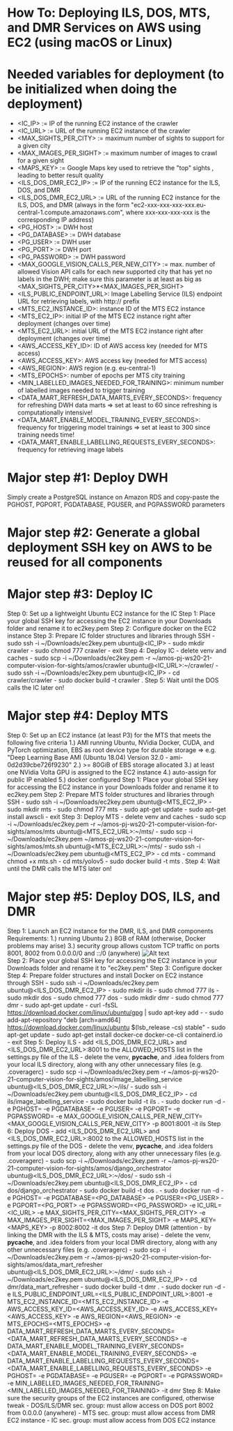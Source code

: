 How To: Deploying ILS, DOS, MTS, and DMR Services on AWS using EC2 (using macOS or Linux) 
========================================================================================= 

# Needed variables for deployment (to be initialized when doing the deployment)
- <IC_IP> := IP of the running EC2 instance of the crawler
- <IC_URL> := URL of the running EC2 instance of the crawler
- <MAX_SIGHTS_PER_CITY> := maximum number of sights to support for a given city
- <MAX_IMAGES_PER_SIGHT> := maximum number of images to crawl for a given sight
- <MAPS_KEY> := Google Maps key used to retrieve the "top" sights , leading to better result quality
- <ILS_DOS_DMR_EC2_IP> := IP of the running EC2 instance for the ILS, DOS, and DMR
- <ILS_DOS_DMR_EC2_URL> := URL of the running EC2 instance for the ILS, DOS, and DMR (always in the form "ec2-xxx-xxx-xxx-xxx.eu-central-1.compute.amazonaws.com", where xxx-xxx-xxx-xxx is the corresponding IP address)
- <PG_HOST> := DWH host
- <PG_DATABASE> := DWH database
- <PG_USER> := DWH user
- <PG_PORT> := DWH port
- <PG_PASSWORD> := DWH password
- <MAX_GOOGLE_VISION_CALLS_PER_NEW_CITY> := max. number of allowed Vision API calls for each new supported city that has yet no labels in the DWH; make sure this parameter is at least as big as <MAX_SIGHTS_PER_CITY>*<MAX_IMAGES_PER_SIGHT>
- <ILS_PUBLIC_ENDPOINT_URL>: Image Labelling Service (ILS) endpoint URL for retrieving labels, with http:// prefix
- <MTS_EC2_INSTANCE_ID>: instance ID of the MTS EC2 instance
- <MTS_EC2_IP>: initial IP of the MTS EC2 instance right after deployment (changes over time)
- <MTS_EC2_URL>: initial URL of the MTS EC2 instance right after deployment (changes over time)
- <AWS_ACCESS_KEY_ID>: ID of AWS access key (needed for MTS access)
- <AWS_ACCESS_KEY>: AWS access key (needed for MTS access)
- <AWS_REGION>: AWS region (e.g. eu-central-1)
- <MTS_EPOCHS>: number of epochs per MTS city training
- <MIN_LABELLED_IMAGES_NEEDED_FOR_TRAINING>: minimum number of labelled images needed to trigger training
- <DATA_MART_REFRESH_DATA_MARTS_EVERY_SECONDS>: frequency for refreshing DWH data marts => set at least to 60 since refreshing is computationally intensive!
- <DATA_MART_ENABLE_MODEL_TRAINING_EVERY_SECONDS>: frequency for triggering model trainings => set at least to 300 since training needs time!
- <DATA_MART_ENABLE_LABELLING_REQUESTS_EVERY_SECONDS>: frequency for retrieving image labels

# Major step #1: Deploy DWH
Simply create a PostgreSQL instance on Amazon RDS and copy-paste the PGHOST, PGPORT, PGDATABASE, PGUSER, and PGPASSWORD parameters

# Major step #2: Generate a global deployment SSH key on AWS to be reused for all components

# Major step #3: Deploy IC
Step 0: Set up a lightweight Ubuntu EC2 instance for the IC
Step 1: Place your global SSH key for accessing the EC2 instance in your Downloads folder and rename it to ec2key.pem
Step 2: Configure docker on the EC2 instance
Step 3: Prepare IC folder structures and libraries through SSH
    - sudo ssh -i ~/Downloads/ec2key.pem ubuntu@<IC_IP>
    - sudo mkdir crawler
    - sudo chmod 777 crawler
    - exit
Step 4: Deploy IC
    - delete venv and caches
    - sudo scp -i ~/Downloads/ec2key.pem -r ~/amos-pj-ws20-21-computer-vision-for-sights/amos/crawler ubuntu@<IC_URL>:~/crawler/
    - sudo ssh -i ~/Downloads/ec2key.pem ubuntu@<IC_IP>
    - cd crawler/crawler
    - sudo docker build -t crawler .
Step 5: Wait until the DOS calls the IC later on!

# Major step #4: Deploy MTS

Step 0: Set up an EC2 instance (at least P3) for the MTS that meets the following five criteria
    1.) AMI running Ubuntu, NVidia Docker, CUDA, and PyTorch optimization, EBS as root device type for durable storage
        => e.g. "Deep Learning Base AMI (Ubuntu 18.04) Version 32.0 - ami-0d2d39cbe726f9230"
    2.) >= 80GiB of EBS storage allocated
    3.) at least one NVidia Volta GPU is assigned to the EC2 instance
    4.) auto-assign for public IP enabled
    5.) docker configured
Step 1: Place your global SSH key for accessing the EC2 instance in your Downloads folder and rename it to ec2key.pem
Step 2: Prepare MTS folder structures and libraries through SSH
    - sudo ssh -i ~/Downloads/ec2key.pem ubuntu@<MTS_EC2_IP>
    - sudo mkdir mts
    - sudo chmod 777 mts
    - sudo apt-get update
    - sudo apt-get install awscli
    - exit
Step 3: Deploy MTS
    - delete venv and caches
    - sudo scp -i ~/Downloads/ec2key.pem -r ~/amos-pj-ws20-21-computer-vision-for-sights/amos/mts ubuntu@<MTS_EC2_URL>:~/mts/
    - sudo scp -i ~/Downloads/ec2key.pem ~/amos-pj-ws20-21-computer-vision-for-sights/amos/mts.sh ubuntu@<MTS_EC2_URL>:~/mts/
    - sudo ssh -i ~/Downloads/ec2key.pem ubuntu@<MTS_EC2_IP>
    - cd mts
    - command chmod +x mts.sh
    - cd mts/yolov5
    - sudo docker build -t mts .
Step 4: Wait until the DMR calls the MTS later on!

# Major step #5: Deploy DOS, ILS, and DMR

Step 1: Launch an EC2 instance for the DMR, ILS, and DMR components 
    Requirements: 
        1.) running Ubuntu
        2.) 8GB of RAM (otherwise, Docker problems may arise)
        3.) security group allows custom TCP traffic on ports 8001, 8002 from 0.0.0.0/0 and ::/0 (anywhere)
            ![Alt text](https://i.ibb.co/xjZ6wtc/Screenshot-2021-01-12-at-16-55-30.png)    
Step 2: Place your global SSH key for accessing the EC2 instance in your Downloads folder and rename it to "ec2key.pem"
Step 3: Configure docker
Step 4: Prepare folder structures and install Docker on EC2 instance through SSH
    - sudo ssh -i ~/Downloads/ec2key.pem ubuntu@<ILS_DOS_DMR_EC2_IP>
    - sudo mkdir ils
    - sudo chmod 777 ils
    - sudo mkdir dos
    - sudo chmod 777 dos
    - sudo mkdir dmr
    - sudo chmod 777 dmr
    - sudo apt-get update
    - curl -fsSL https://download.docker.com/linux/ubuntu/gpg | sudo apt-key add -
    - sudo add-apt-repository "deb [arch=amd64] https://download.docker.com/linux/ubuntu $(lsb_release -cs) stable"
    - sudo apt-get update
    - sudo apt-get install docker-ce docker-ce-cli containerd.io
    - exit
Step 5: Deploy ILS
    - add <ILS_DOS_DMR_EC2_URL> and <ILS_DOS_DMR_EC2_URL>:8001 to the ALLOWED_HOSTS list in the settings.py file of the ILS
    - delete the venv, __pycache__, and .idea folders from your local ILS directory, along with any other unnecessary files (e.g. .coveragerc)
    - sudo scp -i ~/Downloads/ec2key.pem -r ~/amos-pj-ws20-21-computer-vision-for-sights/amos/image_labelling_service ubuntu@<ILS_DOS_DMR_EC2_URL>:~/ils/
    - sudo ssh -i ~/Downloads/ec2key.pem ubuntu@<ILS_DOS_DMR_EC2_IP>
    - cd ils/image_labelling_service
    - sudo docker build -t ils .
    - sudo docker run -d -e PGHOST=<PGHOST> -e PGDATABASE=<PGDATABASE> -e PGUSER=<PGUSER> -e PGPORT=<PGPORT> -e PGPASSWORD=<PGPASSWORD> -e MAX_GOOGLE_VISION_CALLS_PER_NEW_CITY=<MAX_GOOGLE_VISION_CALLS_PER_NEW_CITY> -p 8001:8001 -it ils
Step 6: Deploy DOS
    - add <ILS_DOS_DMR_EC2_URL> and <ILS_DOS_DMR_EC2_URL>:8002 to the ALLOWED_HOSTS list in the settings.py file of the DOS
    - delete the venv, __pycache__, and .idea folders from your local DOS directory, along with any other unnecessary files (e.g. .coveragerc)
    - sudo scp -i ~/Downloads/ec2key.pem -r ~/amos-pj-ws20-21-computer-vision-for-sights/amos/django_orchestrator ubuntu@<ILS_DOS_DMR_EC2_URL>:~/dos/
    - sudo ssh -i ~/Downloads/ec2key.pem ubuntu@<ILS_DOS_DMR_EC2_IP>
    - cd dos/django_orchestrator
    - sudo docker build -t dos .
    - sudo docker run  -d -e PGHOST=<PGHOST> -e PGDATABASE=<PG_DATABASE> -e PGUSER=<PG_USER> -e PGPORT=<PG_PORT> -e PGPASSWORD=<PG_PASSWORD> -e IC_URL=<IC_URL> -e MAX_SIGHTS_PER_CITY=<MAX_SIGHTS_PER_CITY> -e MAX_IMAGES_PER_SIGHT=<MAX_IMAGES_PER_SIGHT> -e MAPS_KEY=<MAPS_KEY> -p 8002:8002 -it dos
Step 7: Deploy DMR (attention - by linking the DMR with the ILS & MTS, costs may arise)
    - delete the venv, __pycache__, and .idea folders from your local DMR directory, along with any other unnecessary files (e.g. .coveragerc)
    - sudo scp -i ~/Downloads/ec2key.pem -r ~/amos-pj-ws20-21-computer-vision-for-sights/amos/data_mart_refresher ubuntu@<ILS_DOS_DMR_EC2_URL>:~/dmr/
    - sudo ssh -i ~/Downloads/ec2key.pem ubuntu@<ILS_DOS_DMR_EC2_IP>
    - cd dmr/data_mart_refresher
    - sudo docker build -t dmr .
    - sudo docker run -d -e ILS_PUBLIC_ENDPOINT_URL=<ILS_PUBLIC_ENDPOINT_URL>:8001 -e MTS_EC2_INSTANCE_ID=<MTS_EC2_INSTANCE_ID> -e AWS_ACCESS_KEY_ID=<AWS_ACCESS_KEY_ID> -e AWS_ACCESS_KEY=<AWS_ACCESS_KEY> -e AWS_REGION=<AWS_REGION> -e MTS_EPOCHS=<MTS_EPOCHS> -e DATA_MART_REFRESH_DATA_MARTS_EVERY_SECONDS=<DATA_MART_REFRESH_DATA_MARTS_EVERY_SECONDS> -e DATA_MART_ENABLE_MODEL_TRAINING_EVERY_SECONDS=<DATA_MART_ENABLE_MODEL_TRAINING_EVERY_SECONDS> -e DATA_MART_ENABLE_LABELLING_REQUESTS_EVERY_SECONDS=<DATA_MART_ENABLE_LABELLING_REQUESTS_EVERY_SECONDS> -e PGHOST=<PGHOST> -e PGDATABASE=<PGDATABASE> -e PGUSER=<PGUSER> -e PGPORT=<PGPORT> -e PGPASSWORD=<PGPASSWORD> -e MIN_LABELLED_IMAGES_NEEDED_FOR_TRAINING=<MIN_LABELLED_IMAGES_NEEDED_FOR_TRAINING> -it dmr
Step 8: Make sure the security groups of the EC2 instances are configured, otherwise tweak
    - DOS/ILS/DMR sec. group: must allow access on DOS port 8002 from 0.0.0.0 (anywhere)
    - MTS sec. group: must allow access from DMR EC2 instance
    - IC sec. group: must allow access from DOS EC2 instance
